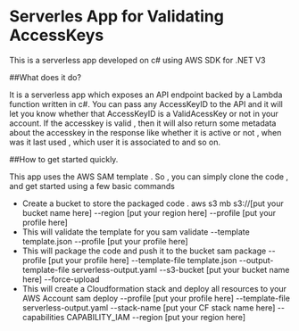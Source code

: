 # Serverles App for Validating AccessKeys

This is a serverless app developed on c# using AWS SDK for .NET V3

##What does it do?

It is a serverless app which exposes an API endpoint backed by a Lambda function written in c#. You can pass any 
AccessKeyID to the API and it will let you know whether that AccessKeyID is a ValidAcessKey or not in your account. If
the accesskey is valid , then it will also return some metadata about the accesskey in the response like whether it is
active or not , when was it last used , which user it is associated to and so on.

##How to get started quickly. 

This app uses the AWS SAM template . So , you can simply clone the code , and get started using a few basic commands

* Create a bucket to store the packaged code .
aws s3 mb s3://[put your bucket name here] --region [put your region here] --profile [put your profile here]
* This will validate the template for you
sam validate --template template.json --profile [put your profile here]
* This will package the code and push it to the bucket 
sam package --profile [put your profile here] --template-file template.json --output-template-file serverless-output.yaml --s3-bucket [put your bucket name here] --force-upload
* This will create a Cloudformation stack and deploy all resources to your AWS Account
sam deploy --profile [put your profile here] --template-file serverless-output.yaml --stack-name [put your CF stack name here] --capabilities CAPABILITY_IAM --region [put your region here]